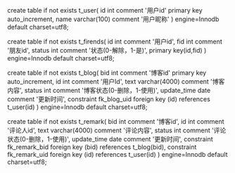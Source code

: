 create table if not exists t_user(
id int comment '用户id' primary key auto_increment,
name varchar(100) comment '用户昵称'
)
engine=Innodb default charset=utf8;

create table if not exists t_firends(
id int comment '用户id',
fid int comment '朋友id',
status int comment '状态(0-解除，1-是)',
primary key(id,fid)
)
engine=Innodb default charset=utf8;

create table if not exists t_blog(
bid int comment '博客id' primary key auto_increment,
id int comment '用户Id',
text varchar(4000) comment '博客内容',
status int comment '博客状态(0-删除，1-使用)',
update_time date comment '更新时间',
constraint fk_blog_uid foreign key (id) references t_user(id) 
)
engine=Innodb default charset=utf8;

create table if not exists t_remark(
bid int comment '博客id',
id int comment '评论人id',
text varchar(4000) comment '评论内容',
status int comment '评论状态(0-删除，1-使用)',
update_time date comment '更新时间',
constraint fk_remark_bid foreign key (bid) references t_blog(bid),
constraint fk_remark_uid foreign key (id) references t_user(id)
)
engine=Innodb default charset=utf8;
